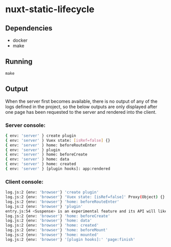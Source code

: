 # nuxt-static-lifecycle

## Dependencies

- docker
- make

## Running

```
make
```

## Output

When the server first becomes available, there is no output of any of the logs
defined in the project, so the below outputs are only displayed after one page
has been requested to the server and rendered into the client.

### Server console:

```bash
{ env: 'server' } create plugin
{ env: 'server' } Vuex state: [isRef=false] {}
{ env: 'server' } home: beforeRouteEnter
{ env: 'server' } plugin
{ env: 'server' } home: beforeCreate
{ env: 'server' } home: data
{ env: 'server' } home: created
{ env: 'server' } [plugin hooks]: app:rendered
```

### Client console:

```bash
log.js:2 {env: 'browser'} 'create plugin'
log.js:2 {env: 'browser'} 'Vuex state: [isRef=false]' Proxy(Object) {}
log.js:2 {env: 'browser'} 'home: beforeRouteEnter'
log.js:2 {env: 'browser'} 'plugin'
entry.js:54 <Suspense> is an experimental feature and its API will likely change.
log.js:2 {env: 'browser'} 'home: beforeCreate'
log.js:2 {env: 'browser'} 'home: data'
log.js:2 {env: 'browser'} 'home: created'
log.js:2 {env: 'browser'} 'home: beforeMount'
log.js:2 {env: 'browser'} 'home: mounted'
log.js:2 {env: 'browser'} '[plugin hooks]:' 'page:finish'
```
